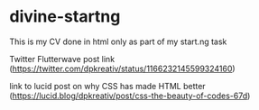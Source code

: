 # divine-startng
This is my CV done in html only as part of my start.ng task

Twitter Flutterwave post link (https://twitter.com/dpkreativ/status/1166232145599324160)

link to lucid post on why CSS has made HTML better (https://lucid.blog/dpkreativ/post/css-the-beauty-of-codes-67d)
